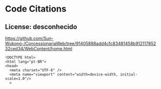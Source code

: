 # Code Citations

## License: desconhecido
https://github.com/Sun-Wukong-/ConcessionariaWeb/tree/91405888add4cfc83481458b91211785232ced34/WebContent/home.html

```
!DOCTYPE html>
<html lang="pt-BR">
<head>
  <meta charset="UTF-8" />
  <meta name="viewport" content="width=device-width, initial-scale=1.0"/>
  <
```

